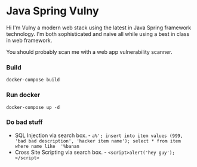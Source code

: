 # Java Spring Vulny

Hi I'm Vulny a modern web stack using the latest in Java Spring framework technology.
I'm both sophisticated and naive all while using a best in class in web framework.

You should probably scan me with a web app vulnerability scanner.



### Build
```shell script
docker-compose build
```

### Run docker
```shell script
docker-compose up -d
```

### Do bad stuff
* SQL Injection via search box. - `a%'; insert into item values (999, 'bad bad description', 'hacker item name'); select * from item where name like  '%banan`
* Cross Site Scripting via search box. - `<script>alert('hey guy');</script>`
